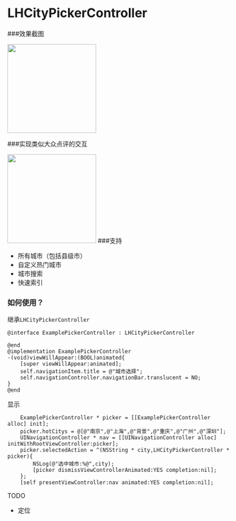# LHCityPickerController


###效果截图

<img src="https://raw.github.com/LeoMobileDeveloper/LHCityPickerController/master/ScreenShot/s1.png" width="200" />

###实现类似大众点评的交互

<img src="https://raw.github.com/LeoMobileDeveloper/LHCityPickerController/master/ScreenShot/dianping.gif" width="200" />
###支持

* 所有城市（包括县级市）
* 自定义热门城市
* 城市搜索 
* 快速索引

### 如何使用？
继承`LHCityPickerController`

```
@interface ExamplePickerController : LHCityPickerController

@end
@implementation ExamplePickerController
-(void)viewWillAppear:(BOOL)animated{
    [super viewWillAppear:animated];
    self.navigationItem.title = @"城市选择";
    self.navigationController.navigationBar.translucent = NO;
}
@end
```
显示

```
    ExamplePickerController * picker = [[ExamplePickerController alloc] init];
    picker.hotCitys = @[@"南京",@"上海",@"背景",@"重庆",@"广州",@"深圳"];
    UINavigationController * nav = [[UINavigationController alloc] initWithRootViewController:picker];
    picker.selectedAction = ^(NSString * city,LHCityPickerController * picker){
        NSLog(@"选中城市:%@",city);
        [picker dismissViewControllerAnimated:YES completion:nil];
    };
    [self presentViewController:nav animated:YES completion:nil];
```


TODO

* 定位

